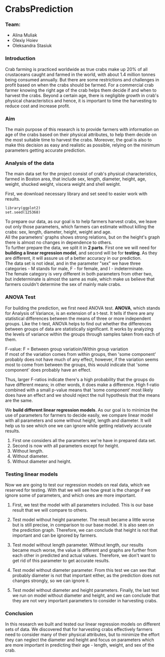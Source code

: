 # CrabsPrediction

### Team:
- Alina Muliak
- Olexiy Hoiev
- Oleksandra Stasiuk

### Introduction
Crab farming is practiced worldwide as true crabs make up 20% of all crustaceans caught and farmed in the world, with about 1.4 million tonnes being consumed annually. But there are some restrictions and challenges in profit based on when the crabs should be farmed. For a commercial crab farmer knowing the right age of the crab helps them decide if and when to harvest the crabs. Beyond a certain age, there is negligible growth in crab's physical characteristics and hence, it is important to time the harvesting to reduce cost and increase profit.

### Aim
The main purpose of this research is to provide farmers with information on age of the crabs based on their physical attributes, to help them decide on the most suitable time to harvest the crabs. Moreover, the goal is also to make this decision as easy and realistic as possible, relying on the minimum parameters getting accurate prediction.

### Analysis of the data
The main data set for the project consist of crab's physical characteristics, farmed in Boston area, that include sex, length, diameter, height, age, weight, shucked weight, viscera weight and shell weight.

First, we download necessary library and set seed to easier work with results.
```{r}
library(ggplot2)
set.seed(125368)
```

To prepare our data, as our goal is to help farmers harvest crabs, we leave out only those parameters, which farmers can estimate without killing the crabs: sex, length, diameter, height, weight and age.</br>
All the parameters' graphs shows strong relations, but on the height's graph there is almost no changes in dependence to others.
</br>
To further prepare the data, we split it in **2 parts**. First one we will need for **building a linear regression model**, and second will be for **testing**. As they are different, it will assure us of a better accuracy in our prediction.
</br>
The data set is not ideal, and in the parameter "sex" we have three categories - M stands for male, F - for female, and I - indeterminate. 
</br>
The female category is very different in both parameters from other two, but indeterminate is almost the same as male, which make us believe that farmers couldn't determine the sex of mainly male crabs.

### ANOVA Test
For building the prediction, we first need ANOVA test.
**ANOVA**, which stands for Analysis of Variance, is an extension of a t-test. It tells if there are any statistical differences between the means of three or more independent groups. Like the t-test, ANOVA helps to find out whether the differences between groups of data are statistically significant. It works by analyzing the levels of variance within the groups through samples taken from each of them.

F-value:
F = Between group variatioin/Within group variation</br>
If most of the variation comes from within groups, then 'some component' probably does not have much of any effect, however, if the variation seems most to come from between the groups, this would indicate that 'some component' does probably have an effect.

Thus, larger F-ratios indicate there's a high probability that the groups do have different means; in other words, it does make a difference.
High f-ratio combined with a small p-value means that 'some component' most likely does have an effect and we should reject the null hypothesis that the means are the same.

We **build different linear regression models**. As our goal is to minimize the use of parameters for farmers to decide easily, we compare linear model with all parameters and some without height, length and diameter. It will help us to see which one we can ignore while getting relatively accurate results.

1. First one considers all the parameters we're have in prepared data set.
2. Second is now with all parameters except for height.
3. Without length.
4. Without diameter.
5. Without diameter and height.

### Testing linear models
Now we are going to test our regression models on real data, which we reserved for testing. With that we will see how great is the change if we ignore some of parameters, and which ones are more important.


1. First, we test the model with all parameters included.
This is our base result that we will compare to others.

2. Test model without height parameter.
The result became a little worse but is still precise, in comparison to our base model. It is also seen on the prediction graph. Therefore, we can conclude that height is not that important and can be ignored by farmers.

3. Test model without length parameter.
Without length, our results became much worse, the value is different and graphs are further from each other in predicted and actual values. Therefore, we don't want to get rid of this parameter to get accurate results.

4. Test model without diameter parameter.
From this test we can see that probably diameter is not that important either, as the prediction does not changes strongly, so we can ignore it.

5. Test model without diameter and height parameters.
Finally, the last test we run on model without diameter and height, and we can conclude that they are not very important parameters to consider in harvesting crabs.


### Conclusion

In this research we built and tested our linear regression models on different sets of data. We discovered that for harvesting crabs effectively farmers need to consider many of their physical attributes, but to minimize the effort they can neglect the diameter and height and focus on parameters which are more important in predicting their age - length, weight, and sex of the crab.
